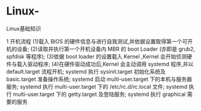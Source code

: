 # Linux-
Linux基础知识

1 开机流程
(1)载入	BIOS	的硬件信息与进行自我测试,并依据设置取得第一个可开机的设备;
(2)读取并执行第一个开机设备内	MBR	的	boot	Loader	(亦即是	grub2,	spfdisk	等程序);
(3)依据	boot	loader	的设置载入	Kernel	,Kernel	会开始侦测硬件与载入驱动程序;
(4)在硬件驱动成功后,Kernel	会主动调用	systemd	程序,并以	default.target	流程开机;
      systemd	执行	sysinit.target	初始化系统及	basic.target	准备操作系统;
      systemd	启动	multi-user.target	下的本机与服务器服务;
      systemd	执行	multi-user.target	下的	/etc/rc.d/rc.local	文件;
      systemd	执行	multi-user.target	下的	getty.target	及登陆服务;
      systemd	执行	graphical	需要的服务

